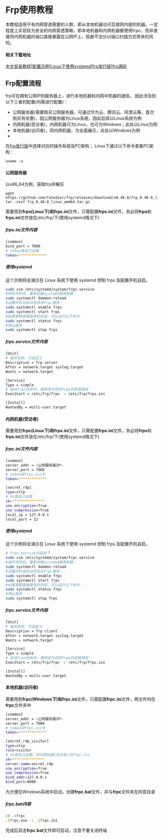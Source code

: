 # Frp使用教程
本教程适用于有内网穿透需要的人群，即从本地机器访问互联网内部的机器。一定程度上实现较为安全的内网穿透策略，即本地机器和内网机器都使用frpc，而非直接将内网机器的端口直接暴露在公网IP上，规避不法分以端口扫描方式带来的风险。

#### 相关下载地址
[中文安装教程](https://gofrp.org/docs/setup/)|[配置示例](https://gofrp.org/docs/examples/ssh/)|[Linux下使用systemd](https://gofrp.org/docs/setup/systemd/)|[frp发行版](https://github.com/fatedier/frp/releases)|[frp源码](https://github.com/fatedier/frp)

## Frp配置流程
frp可在拥有公网IP的服务器上，进行本地机器和内网中机器的通信。
因此涉及到以下三者的配置(均需进行配置)：

- 公网服务器(需要购买公网服务器，可通过华为云、腾讯云、阿里云等，首次购买有优惠)，因公网服务器为Linux系统，因此后续以Linux系统为例
- 内网机器(受访者)，内网机器可为Linux，也可为Windows；此处以Linux为例
- 本地机器(访问者)，同内网机器，为全面展示，此处以Windows为例
- 
在[frp发行版](https://github.com/fatedier/frp/releases)中选择对应的操作系统及PC架构；
Linux下通过以下命令查看PC架构：
```
uname -a
```

#### 公网服务器
以x86_64为例，获取frp并解压
```
wget https://github.com/fatedier/frp/releases/download/v0.48.0/frp_0.48.0_linux_amd64.tar.gz
tar -zxvf frp_0.48.0_linux_amd64.tar.gz
```
需要用到**frps(Linux下)**和**frps.ini**文件，只需配置**frps.ini**文件，务必将**frps**和**frps.ini**文件放在/etc/frp/下(使用systemd情况下)

##### **frps.ini**文件内容
```bash
[common]
bind_port = 7000
# token需自己设置
token=*************
```

##### 使用systemd
这个示例将会演示在 Linux 系统下使用 systemd 控制 frps 及配置开机自启。
```bash
sudo vim /etc/systemd/system/frps.service
#保存完毕后，重新加载systemd服务配置：
sudo systemctl daemon-reload
#设置开机自启动并启动frpc服务：
sudo systemctl enable frps
sudo systemctl start frps
#如果需要查看服务的状态，可以运行以下命令：
sudo systemctl status frps
#停止服务
sudo systemctl stop frps
```

##### **frps.service**文件内容
```bash
[Unit]
# 服务名称，可自定义
Description = frp server
After = network.target syslog.target
Wants = network.target

[Service]
Type = simple
# 启动frps的命令，需修改为您的frps的安装路径
ExecStart = /etc/frp/frps -c /etc/frp/frps.ini

[Install]
WantedBy = multi-user.target
```


#### 内网机器(受访者)
需要用到**frpc(Linux下)**和**frps.ini**文件，只需配置**frps.ini**文件，务必将**frps**和**frps.ini**文件放在/etc/frp/下(使用systemd情况下)

##### **frpc.ini**文件内容
```bash
[common]
server_addr = <公网服务器IP>
server_port = 7000
# token同frps.ini中
token=*************

[secret_rdp]
type=stcp
# sk需自己设置
sk=***************
use_encryption=True
use_compression=True
local_ip = 127.0.0.1
local_port = 22
```

##### 使用systemd
这个示例将会演示在 Linux 系统下使用 systemd 控制 frps 及配置开机自启。
```bash
# frps.service内容如下
sudo vim /etc/systemd/system/frpc.service
#保存完毕后，重新加载systemd服务配置：
sudo systemctl daemon-reload
#设置开机自启动并启动frpc服务：
sudo systemctl enable frpc
sudo systemctl start frpc
#如果需要查看服务的状态，可以运行以下命令：
sudo systemctl status frpc
#停止服务
sudo systemctl stop frpc
```
##### **frpc.service**文件内容
```bash
[Unit]
# 服务名称，可自定义
Description = frp client
After = network.target syslog.target
Wants = network.target

[Service]
Type = simple
# 启动frps的命令，需修改为您的frps的安装路径
ExecStart = /etc/frp/frpc -c /etc/frp/frpc.ini

[Install]
WantedBy = multi-user.target
```

#### 本地机器(访问者)
需要用到**frpc(Windows下)**和**frpc.ini**文件，只需配置**frpc.ini**文件，两文件均在**frpc**文件夹中
```bash
[common]
server_addr = <公网服务器IP>
server_port = 7000
# token同frps.ini中
token=*************

[secret_rdp_visitor]
type=stcp
role=visitor
# sk需自己设置，同内网机器(受访者)的frpc.ini
sk=***************
server_name=secret_rdp
use_encryption=True
use_compression=True
bind_addr=127.0.0.1
bind_port=8000
```

为方便在Windows系统中启动，创建**frpc.bat**文件，并与**frpc**文件夹在同意目录
##### **frpc.bat**内容
```bash
cd .\frpc
.\frpc.exe -c .\frpc.ini
```
完成后双击**frpc.bat**文件即可启动，注意不要关闭终端